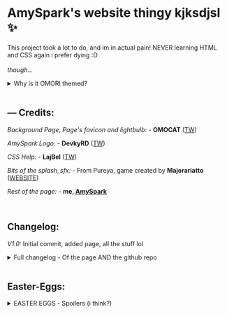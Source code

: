 # AmySpark's website thingy kjksdjsl ✨
This project took a lot to do, and im in actual pain! NEVER learning HTML and CSS again i prefer dying :D
<br>
<br>
_though..._

<details>

<summary>Why is it OMORI themed?</summary>
As a little parenthesis i felt like this was something i needed "specify" and it's why is it OMORI themed, well it's just because as stated on the old version of the page, i like pretty things and i find omori very pretty, as for now (03/15/22) i have played only 3 hours of omori and i still don't know the story, but i really like the style and overall feeling of it, i hope i don't get "copyrighted" or something LOL
<br>

</details>

<br>

## — Credits:

_Background Page, Page's favicon and lightbulb:_ - **OMOCAT** ([TW](https://twitter.com/_omocat))

_AmySpark Logo:_ - **DevkyRD** ([TW](https://twitter.com/fabiantol31))

_CSS Help:_ - **LajBel** ([TW](https://twitter.com/lajbel_land))

*Bits of the splash_sfx:* - From Pureya, game created by **Majorariatto** ([WEBSITE](https://majorariatto.com))

_Rest of the page:_ - **me, [AmySpark](https://amySpark-ng.github.io)**

<br>

## Changelog:

_V1.0:_ Initial commit, added page, all the stuff lol

<details>
<summary>Full changelog - Of the page AND the github repo</summary>

_V1.1:_ Uhhh i honestly don't remember to be fair LOL

_V2.0:_
- Changed the presentation text
- Added dark theme (it was very painful)
- Some sound effects (easter-egg stuff)
- Added the "Made with love" text

_V2.1:_
- Bug on the funny logo not loading
- Edited README.md to not 'spoil' the easter eggs on the page

_V3.0:_
- Changed the text about me
- Added little text saying that this page is hosted on github (cool page)
- Added little explanation on README.md on why is it OMORI themed
- Added an easter egg when clicking the bulb many times

_V3.1:_ 
- Typo lol

_V3.2:_ 
- Some values that changed
- Changed something on the README that looked badly

_V3.3:_
- Collapsable changelog
- Changed some texts here and there
- Tried to make the README nicer-looking
</details>

<br>

## Easter-Eggs:
<details>
<summary>EASTER EGGS - Spoilers (i think?)</summary>
	
- If you click on the PFP thingy it will do an anim (TODO THO LOL)

- If you click on my "logo" it will do a splash anim with its sfx

- If you click my name it will do a vineboom sound effect (very funny)

- If you click the bulb 15 times and 5 clicks after it will shatter
<details>
